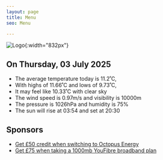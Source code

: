 ```yaml
---
layout: page
title: Menu
seo: Menu

---
```


![Logo](/images/logo.jpg){:width="832px"}

<!-- weather_marker starts -->
## On Thursday, 03 July 2025

- The average temperature today is 11.2˚C,
- With highs of 11.66˚C and lows of 9.73˚C,
- It may feel like 10.33˚C with clear sky
- The wind speed is 0.97m/s and visibility is 10000m
- The pressure is 1026hPa and humidity is 75%
- The sun will rise at 03:54 and set at 20:30

<!-- weather_marker ends -->

## Sponsors

- [Get £50 credit when switching to Octopus Energy](https://bit.ly/3oD1nnS)
- [Get £75 when taking a 1000mb YouFibre broadband plan](https://aklam.io/91zWhU?)
